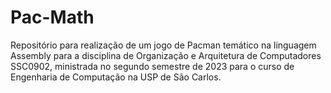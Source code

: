 # Pac-Math

Repositório para realização de um jogo de Pacman temático na linguagem Assembly para a disciplina de Organização e Arquitetura de Computadores SSC0902, ministrada no segundo semestre de 2023 para o curso de Engenharia de Computação na USP de São Carlos.
